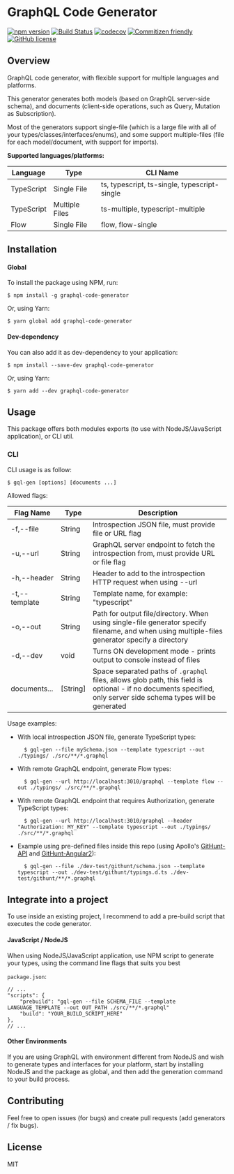# GraphQL Code Generator

[![npm version](https://badge.fury.io/js/graphql-code-generator.svg)](https://badge.fury.io/js/graphql-code-generator) [![Build Status](https://travis-ci.org/dotansimha/graphql-code-generator.svg?branch=master)](https://travis-ci.org/dotansimha/graphql-code-generator) [![codecov](https://codecov.io/gh/dotansimha/graphql-code-generator/branch/master/graph/badge.svg)](https://codecov.io/gh/dotansimha/graphql-code-generator) [![Commitizen friendly](https://img.shields.io/badge/commitizen-friendly-brightgreen.svg)](http://commitizen.github.io/cz-cli/) [![GitHub license](https://img.shields.io/badge/license-MIT-lightgrey.svg?maxAge=2592000)](https://raw.githubusercontent.com/apollostack/apollo-ios/master/LICENSE)


## Overview

GraphQL code generator, with flexible support for multiple languages and platforms. 

This generator generates both models (based on GraphQL server-side schema), and documents (client-side operations, such as Query, Mutation as Subscription).

Most of the generators support single-file (which is a large file with all of your types/classes/interfaces/enums), and some support multiple-files (file for each model/document, with support for imports).

**Supported languages/platforms:**

| Language        | Type           | CLI Name                                                                  |
|-----------------|----------------|---------------------------------------------------------------------------|
| TypeScript      | Single File    | ts, typescript, ts-single, typescript-single                              |
| TypeScript      | Multiple Files | ts-multiple, typescript-multiple                                          |
| Flow            | Single File    | flow, flow-single                                                         |


## Installation

#### Global

To install the package using NPM, run:

    $ npm install -g graphql-code-generator

Or, using Yarn:
    
    $ yarn global add graphql-code-generator

#### Dev-dependency

You can also add it as dev-dependency to your application:

    $ npm install --save-dev graphql-code-generator

Or, using Yarn:
    
    $ yarn add --dev graphql-code-generator

## Usage

This package offers both modules exports (to use with NodeJS/JavaScript application), or CLI util.

### CLI 

CLI usage is as follow:

    $ gql-gen [options] [documents ...]
    
Allowed flags:    

| Flag Name       | Type     | Description                                                                            |
|-----------------|----------|----------------------------------------------------------------------------------------|
| -f,--file       | String   | Introspection JSON file, must provide file or URL flag                                 |
| -u,--url        | String   | GraphQL server endpoint to fetch the introspection from, must provide URL or file flag |
| -h,--header     | String   | Header to add to the introspection HTTP request when using --url  |
| -t,--template   | String   | Template name, for example: "typescript"                                               |
| -o,--out        | String   | Path for output file/directory. When using single-file generator specify filename, and when using multiple-files generator specify a directory                                     |
| -d,--dev        | void     | Turns ON development mode - prints output to console instead of files                  |
| documents...    | [String] | Space separated paths of `.graphql` files, allows glob path, this field is optional - if no documents specified, only server side schema types will be generated                           |

Usage examples:

- With local introspection JSON file, generate TypeScript types:

        $ gql-gen --file mySchema.json --template typescript --out ./typings/ ./src/**/*.graphql
    
- With remote GraphQL endpoint, generate Flow types:

        $ gql-gen --url http://localhost:3010/graphql --template flow --out ./typings/ ./src/**/*.graphql

- With remote GraphQL endpoint that requires Authorization, generate TypeScript types:

        $ gql-gen --url http://localhost:3010/graphql --header "Authorization: MY_KEY" --template typescript --out ./typings/ ./src/**/*.graphql
    
- Example using pre-defined files inside this repo (using Apollo's [GitHunt-API](https://github.com/apollostack/Githunt-API) and [GitHunt-Angular2](https://github.com/apollostack/Githunt-angular2)):

        $ gql-gen --file ./dev-test/githunt/schema.json --template typescript --out ./dev-test/githunt/typings.d.ts ./dev-test/githunt/**/*.graphql 

## Integrate into a project

To use inside an existing project, I recommend to add a pre-build script that executes the code generator.

#### JavaScript / NodeJS

When using NodeJS/JavaScript application, use NPM script to generate your types, using the command line flags that suits you best

`package.json`:

    // ...
    "scripts": {
        "prebuild": "gql-gen --file SCHEMA_FILE --template LANGUAGE_TEMPLATE --out OUT_PATH ./src/**/*.graphql"
        "build": "YOUR_BUILD_SCRIPT_HERE"
    },
    // ...

#### Other Environments

If you are using GraphQL with environment different from NodeJS and wish to generate types and interfaces for your platform, start by installing NodeJS and the package as global, and then add the generation command to your build process.

## Contributing

Feel free to open issues (for bugs) and create pull requests (add generators / fix bugs).

## License

MIT
